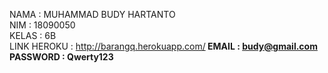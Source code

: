 NAMA : MUHAMMAD BUDY HARTANTO <br>
NIM : 18090050 <br>
KELAS : 6B <br>
LINK HEROKU : http://barangq.herokuapp.com/<b>
EMAIL : budy@gmail.com <br>
PASSWORD : Qwerty123 <br>

